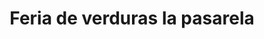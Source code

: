 ---
title: "Feria de verduras la pasarela"
url: /barcelona/feria-de-verduras-la-pasarela-avenida-domingo-guzman-lander/
shop: Autowerkstatt
---